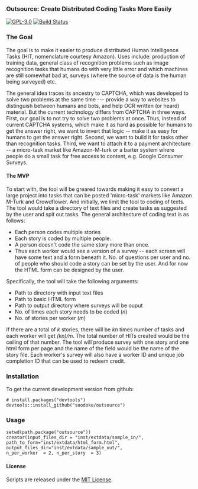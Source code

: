 ### Outsource: Create Distributed Coding Tasks More Easily

[![GPL-3.0](http://img.shields.io/:license-gpl-blue.svg)](http://opensource.org/licenses/GPL-3.0)
[![Build Status](https://travis-ci.org/soodoku/outsource.svg?branch=master)](https://travis-ci.org/soodoku/outsource)

### The Goal

The goal is to make it easier to produce distributed Human Intelligence Tasks (HIT, nomenclature courtesy Amazon). Uses include: production of training data, general class of recognition problems such as image recognition tasks that humans do with very little error and which machines are still somewhat bad at, surveys (where the source of data is the human being surveyed) etc.

The general idea traces its ancestry to CAPTCHA, which was developed to solve two problems at the same time --- provide a way to websites to distinguish between humans and bots, and help OCR written (or heard) material. But the current technology differs from CAPTCHA in three ways. First, our goal is to not try to solve two problems at once. Thus, instead of current CAPTCHA systems, which make it as hard as possible for humans to get the answer right, we want to invert that logic -- make it as easy for humans to get the answer right. Second, we want to build it for tasks other than recognition tasks. Third, we want to attach it to a payment architecture -- a micro-task market like Amazon-M-turk or a barter system where people do a small task for free access to content, e.g. Google Consumer Surveys.

#### The MVP

To start with, the tool will be greared towards making it easy to convert a large project into tasks that can be posted 'micro-task' markets like Amazon M-Turk and Crowdflower. And initially, we limit the tool to coding of texts. The tool would take a directory of text files and create tasks as suggested by the user and spit out tasks. The general architecture of coding text is as follows:

* Each person codes multiple stories
* Each story is coded by multiple people.
* A person doesn't code the same story more than once.
* Thus each worker would see a version of a survey -- each screen will have some text and a form beneath it. No. of questions per user and no. of people who should code a story can be set by the user. And for now the HTML form can be designed by the user.

Specifically, the tool will take the following arguments: 

* Path to directory with input text files
* Path to basic HTML form
* Path to output directory where surveys will be ouput
* No. of times each story needs to be coded (*n*)
* No. of stories per worker (*m*)

If there are a total of *k* stories, there will be *kn* times number of tasks and each worker will get *(kn)/m*. The total number of HITs created would be the ceiling of that number. The tool will produce survey with one story and one html form per page and the name of the field would be the name of the story file. Each worker's survey will also have a worker ID and unique job completion ID that can be used to redeem credit.

### Installation

To get the current development version from github:

```{r install}
# install.packages("devtools")
devtools::install_github("soodoku/outsource")
```

### Usage

```{r}
setwd(path.package("outsource"))
creator(input_files_dir = "inst/extdata/sample_in/", path_to_form="inst/extdata/html_form.html",  output_files_dir="inst/extdata/sample_out/",
n_per_worker  = 2, n_per_story  = 3)

```

#### License
Scripts are released under the [MIT License]().